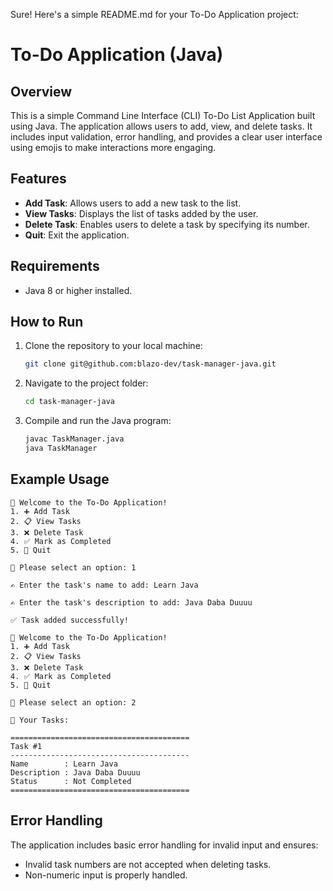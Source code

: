 Sure! Here's a simple README.md for your To-Do Application project:

# To-Do Application (Java)

## Overview
This is a simple Command Line Interface (CLI) To-Do List Application built using Java. The application allows users to add, view, and delete tasks. It includes input validation, error handling, and provides a clear user interface using emojis to make interactions more engaging.

## Features
- **Add Task**: Allows users to add a new task to the list.
- **View Tasks**: Displays the list of tasks added by the user.
- **Delete Task**: Enables users to delete a task by specifying its number.
- **Quit**: Exit the application.

## Requirements
- Java 8 or higher installed.

## How to Run
1. Clone the repository to your local machine:
    ```bash
    git clone git@github.com:blazo-dev/task-manager-java.git
    ```

2. Navigate to the project folder:
    ```bash
    cd task-manager-java
    ```

3. Compile and run the Java program:
    ```bash
    javac TaskManager.java
    java TaskManager
    ```

## Example Usage

```
👋 Welcome to the To-Do Application!
1. ➕ Add Task
2. 📋 View Tasks
3. ❌ Delete Task
4. ✅ Mark as Completed
5. 🚪 Quit

🔢 Please select an option: 1

✍️ Enter the task's name to add: Learn Java

✍️ Enter the task's description to add: Java Daba Duuuu

✅ Task added successfully!

👋 Welcome to the To-Do Application!
1. ➕ Add Task
2. 📋 View Tasks
3. ❌ Delete Task
4. ✅ Mark as Completed
5. 🚪 Quit

🔢 Please select an option: 2

🎯 Your Tasks:

========================================
Task #1
----------------------------------------
Name        : Learn Java
Description : Java Daba Duuuu
Status      : Not Completed
========================================

```

## Error Handling
The application includes basic error handling for invalid input and ensures:
- Invalid task numbers are not accepted when deleting tasks.
- Non-numeric input is properly handled.